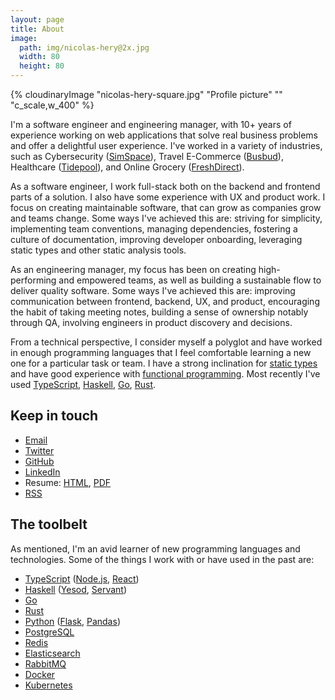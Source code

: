 ```yaml
---
layout: page
title: About
image:
  path: img/nicolas-hery@2x.jpg
  width: 80
  height: 80
---
```


<div class="about-profile-picture">
  {% cloudinaryImage "nicolas-hery-square.jpg" "Profile picture" "" "c_scale,w_400" %}
</div>

I'm a software engineer and engineering manager, with 10+ years of experience working on web applications that solve real business problems and offer a delightful user experience. I've worked in a variety of industries, such as Cybersecurity ([SimSpace](https://www.simspace.com/)), Travel E-Commerce ([Busbud](https://www.busbud.com/)), Healthcare ([Tidepool](https://www.tidepool.org/)), and Online Grocery ([FreshDirect](https://www.freshdirect.com/)).

As a software engineer, I work full-stack both on the backend and frontend parts of a solution. I also have some experience with UX and product work. I focus on creating maintainable software, that can grow as companies grow and teams change. Some ways I've achieved this are: striving for simplicity, implementing team conventions, managing dependencies, fostering a culture of documentation, improving developer onboarding, leveraging static types and other static analysis tools.

As an engineering manager, my focus has been on creating high-performing and empowered teams, as well as building a sustainable flow to deliver quality software. Some ways I've achieved this are: improving communication between frontend, backend, UX, and product, encouraging the habit of taking meeting notes, building a sense of ownership notably through QA, involving engineers in product discovery and decisions.

From a technical perspective, I consider myself a polyglot and have worked in enough programming languages that I feel comfortable learning a new one for a particular task or team. I have a strong inclination for [static types](https://en.wikipedia.org/wiki/Type_system#Static_type_checking) and have good experience with [functional programming](https://en.wikipedia.org/wiki/Functional_programming). Most recently I've used [TypeScript](https://www.typescriptlang.org/), [Haskell](https://www.haskell.org/), [Go](https://go.dev/), [Rust](https://www.rust-lang.org/).

## Keep in touch

- [Email](mailto:hi@nicolashery.com)
- [Twitter](https://twitter.com/nicolas_hery)
- [GitHub](https://github.com/nicolashery)
- [LinkedIn](http://www.linkedin.com/in/nicolashery)
- Resume: [HTML](/resume/), [PDF](https://res.cloudinary.com/{{site.cloudinaryCloudName}}/image/upload/nicolas-hery.pdf)
- [RSS](/feed.xml)

## The toolbelt

As mentioned, I'm an avid learner of new programming languages and technologies. Some of the things I work with or have used in the past are:

- [TypeScript](https://www.typescriptlang.org/) ([Node.js](http://nodejs.org/), [React](http://facebook.github.io/react/))
- [Haskell](https://www.haskell.org/) ([Yesod](https://www.yesodweb.com/), [Servant](https://docs.servant.dev/))
- [Go](https://go.dev/)
- [Rust](https://www.rust-lang.org/)
- [Python](http://python.org/) ([Flask](https://flask.palletsprojects.com/), [Pandas](http://pandas.pydata.org/))
- [PostgreSQL](http://www.postgresql.org/)
- [Redis](http://redis.io/)
- [Elasticsearch](http://www.elasticsearch.org/)
- [RabbitMQ](https://www.rabbitmq.com/)
- [Docker](https://www.docker.com/)
- [Kubernetes](https://kubernetes.io/)
